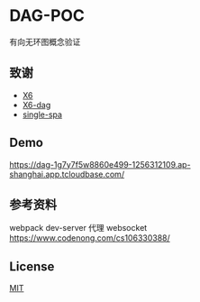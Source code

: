 # DAG-POC

有向无环图概念验证



## 致谢

 - [X6](https://x6.antv.vision/)
 - [X6-dag](https://x6.antv.vision/apps/dag/)
 - [single-spa](https://single-spa.js.org/)
 

  
## Demo

https://dag-1g7y7f5w8860e499-1256312109.ap-shanghai.app.tcloudbase.com/


## 参考资料

webpack dev-server 代理 websocket
https://www.codenong.com/cs106330388/

## License

[MIT](https://choosealicense.com/licenses/mit/)

